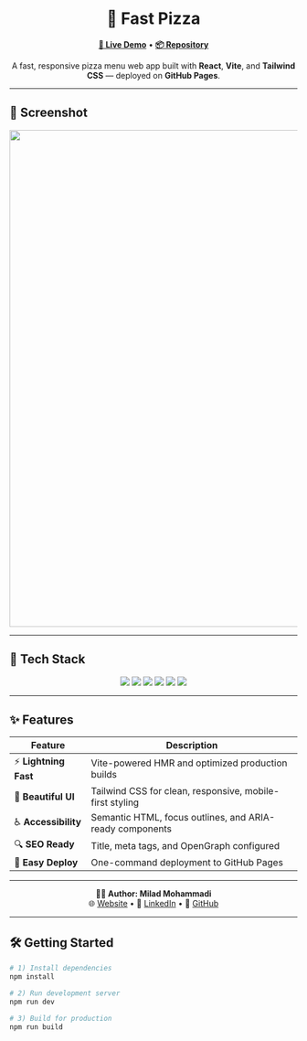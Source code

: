 <h1 align="center">🍕 Fast Pizza</h1>

<p align="center">
  <a href="https://miladmo68.github.io/fast-pizza/"><b>🔗 Live Demo</b></a> •
  <a href="https://github.com/miladmo68/fast-pizza"><b>📦 Repository</b></a>
</p>

<p align="center">
  A fast, responsive pizza menu web app built with
  <b>React</b>, <b>Vite</b>, and <b>Tailwind CSS</b> — deployed on <b>GitHub Pages</b>.
</p>

---

## 📸 Screenshot

<p align="center">
  <img width="1920" height="869" alt="fast-pizza" src="https://github.com/user-attachments/assets/0e8de5c4-5d00-43ad-9399-81f69c239562" />
</p>

---

## 🚀 Tech Stack

<p align="center">
  <img src="https://img.shields.io/badge/React-18-blue?style=for-the-badge&logo=react&logoColor=white" />
  <img src="https://img.shields.io/badge/Vite-5-646cff?style=for-the-badge&logo=vite&logoColor=yellow" />
  <img src="https://img.shields.io/badge/TailwindCSS-3-38b2ac?style=for-the-badge&logo=tailwindcss&logoColor=white" />
  <img src="https://img.shields.io/badge/ESLint-configured-4B32C3?style=for-the-badge&logo=eslint&logoColor=white" />
  <img src="https://img.shields.io/badge/Prettier-setup-F7B93E?style=for-the-badge&logo=prettier&logoColor=black" />
  <img src="https://img.shields.io/badge/Deploy-GitHub%20Pages-black?style=for-the-badge&logo=github&logoColor=white" />
</p>

---

## ✨ Features

| Feature | Description |
| --- | --- |
| ⚡ **Lightning Fast** | Vite-powered HMR and optimized production builds |
| 🎨 **Beautiful UI** | Tailwind CSS for clean, responsive, mobile-first styling |
| ♿ **Accessibility** | Semantic HTML, focus outlines, and ARIA-ready components |
| 🔍 **SEO Ready** | Title, meta tags, and OpenGraph configured |
| 🚀 **Easy Deploy** | One-command deployment to GitHub Pages |

---

<p align="center">
  <b>👨‍💻 Author: Milad Mohammadi</b><br>
  🌐 <a href="https://miladweb.com">Website</a> • 💼 <a href="https://linkedin.com/in/miladmo68">LinkedIn</a> • 🐙 <a href="https://github.com/miladmo68">GitHub</a>
</p>

---

## 🛠 Getting Started

```bash
# 1) Install dependencies
npm install

# 2) Run development server
npm run dev

# 3) Build for production
npm run build
